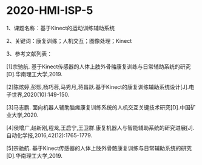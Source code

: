 # 2020-HMI-ISP-5
1、课题名称：基于Kinect的运动训练辅助系统  

2、关键词：康复训练；人机交互；图像处理；Kinect  

3、参考文献列表：  

   [1]宗驰航. 基于Kinect传感器的人体上肢外骨骼康复训练与日常辅助系统的研究[D].华南理工大学,2019.  
   
   [2]陈炫婷,彭熙,杨巧蓉,马秀月,蒋昌跃.基于Kinect的康复训练辅助系统设计[J].电子世界,2020(10):149-150.  
   
   [3]马志鹏. 面向机器人辅助脑瘫康复训练系统的人机交互关键技术研究[D].中国矿业大学,2020.  
   
   [4]侯增广,赵新刚,程龙,王启宁,王卫群.康复机器人与智能辅助系统的研究进展[J].自动化学报,2016,42(12):1765-1779.  
   
   [5]宗驰航. 基于Kinect传感器的人体上肢外骨骼康复训练与日常辅助系统的研究[D].华南理工大学,2019.  
   
